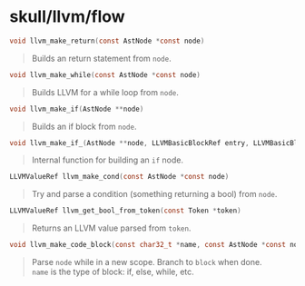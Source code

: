 # skull/llvm/flow

```c
void llvm_make_return(const AstNode *const node)
```

> Builds an return statement from `node`.

```c
void llvm_make_while(const AstNode *const node)
```

> Builds LLVM for a while loop from `node`.

```c
void llvm_make_if(AstNode **node)
```

> Builds an if block from `node`.

```c
void llvm_make_if_(AstNode **node, LLVMBasicBlockRef entry, LLVMBasicBlockRef end)
```

> Internal function for building an `if` node.

```c
LLVMValueRef llvm_make_cond(const AstNode *const node)
```

> Try and parse a condition (something returning a bool) from `node`.

```c
LLVMValueRef llvm_get_bool_from_token(const Token *token)
```

> Returns an LLVM value parsed from `token`.

```c
void llvm_make_code_block(const char32_t *name, const AstNode *const node, LLVMBasicBlockRef block)
```

> Parse `node` while in a new scope. Branch to `block` when done.
> \
> `name` is the type of block: if, else, while, etc.

